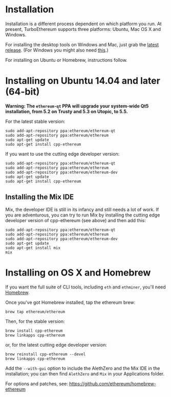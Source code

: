 # Installation

Installation is a different process dependent on which platform you run. At present, TurboEthereum supports three platforms: Ubuntu, Mac OS X and Windows.

For installing the desktop tools on Windows and Mac, just grab the [latest release](https://github.com/ethereum/webthree-umbrella/releases). (For Windows you might also need [this](http://www.microsoft.com/en-US/download/details.aspx?id=40784).)

For installing on Ubuntu or Homebrew, instructions follow.

# Installing on Ubuntu 14.04 and later (64-bit)

**Warning: The `ethereum-qt` PPA will upgrade your system-wide Qt5 installation, from 5.2 on Trusty and 5.3 on Utopic, to 5.5.**

For the latest stable version:
```
sudo add-apt-repository ppa:ethereum/ethereum-qt
sudo add-apt-repository ppa:ethereum/ethereum
sudo apt-get update
sudo apt-get install cpp-ethereum
```

If you want to use the cutting edge developer version:
```
sudo add-apt-repository ppa:ethereum/ethereum-qt
sudo add-apt-repository ppa:ethereum/ethereum
sudo add-apt-repository ppa:ethereum/ethereum-dev
sudo apt-get update
sudo apt-get install cpp-ethereum
```

## Installing the Mix IDE

Mix, the developer IDE is still in its infancy and still needs a lot of work. If you are adventurous, you can try to run Mix by installing the cutting edge developer version of cpp-ethereum (see above) and then add this:

```
sudo add-apt-repository ppa:ethereum/ethereum-qt
sudo add-apt-repository ppa:ethereum/ethereum
sudo add-apt-repository ppa:ethereum/ethereum-dev
sudo apt-get update
sudo apt-get install mix
mix
```

<!--
## Installing an Ethereum node server

To run a node server on Ubuntu, run:

```
wget http://opensecrecy.com/setupeth.sh && source ./setupeth.sh BRANCH NODE_IP NODE_NAME && rm -f setupeth.sh && reboot
```

- `BRANCH` should be substituted for either `master` or `develop`, depending on whether you want a stable or bleeding-edge version.
- `NODE_IP` should be substituted for the 4-digit, dot-deliminated IP address of the node. For example `1.2.3.4` or `192.168.1.69`.
- `NODE_NAME` should be substituted for the name of the node, quoted if it contains spaces. Avoid using symbols. e.g. `"Gavs Server Node"` or `Release_Node_1`.

Wait for it to reboot and you'll be running a node.
-->

# Installing on OS X and Homebrew

If you want the full suite of CLI tools, including `eth` and `ethminer`, you'll need [Homebrew](brew.sh). 

Once you've got Homebrew installed, tap the ethereum brew:
```
brew tap ethereum/ethereum
```

Then, for the stable version:
```
brew install cpp-ethereum
brew linkapps cpp-ethereum
```

or, for the latest cutting edge developer version:
```
brew reinstall cpp-ethereum --devel
brew linkapps cpp-ethereum
```

Add the `--with-gui` option to include the AlethZero and the Mix IDE in the installation; you can then find `AlethZero` and `Mix` in your Applications folder.

For options and patches, see: https://github.com/ethereum/homebrew-ethereum

